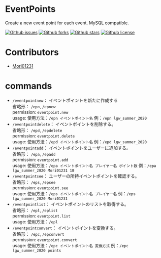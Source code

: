 # EventPoints

Create a new event point for each event. MySQL compatible.

[![Github issues](https://img.shields.io/github/issues/Mori01231/EventPoints)](https://github.com/Mori01231/EventPoints/issues)
[![Github forks](https://img.shields.io/github/forks/Mori01231/EventPoints)](https://github.com/Mori01231/EventPoints/network/members)
[![Github stars](https://img.shields.io/github/stars/Mori01231/EventPoints)](https://github.com/Mori01231/EventPoints/stargazers)
[![Github license](https://img.shields.io/github/license/Mori01231/EventPoints)](https://github.com/Mori01231/EventPoints/)

# Contributors
- [Mori01231](https://github.com/Mori01231)

# commands
- ``/eventpointnew``： イベントポイントを新たに作成する  
    省略形： ``/epn``, ``/epnew``  
    permission: ``eventpoint.new``  
    usage: 使用方法：``/epn イベントポイント名`` 例：``/epn lgw_summer_2020``
- ``/eventpointdelete``： イベントポイントを削除する。  
    省略形： ``/epd``, ``/epdelete``  
    permission: ``eventpoint.delete``  
    usage: 使用方法：``/epd イベントポイント名`` 例：``/epd lgw_summer_2020``
- ``/eventpointadd``： イベントポイントをユーザーに追加する。  
    省略形： ``/epa``, ``/epadd``  
    permission: ``eventpoint.add``  
    usage: 使用方法：``/epa イベントポイント名 プレイヤー名 ポイント数`` 例：``/epa lgw_summer_2020 Mori01231 10``
- ``/eventpointsee``： ユーザーの所持イベントポイントを確認する。  
    省略形： ``/eps``, ``/epsee``  
    permission: ``eventpoint.see``  
    usage: 使用方法：``/eps イベントポイント名 プレイヤー名`` 例：``/eps lgw_summer_2020 Mori01231``
- ``/eventpointlist``： イベントポイントのリストを取得する。  
    省略形： ``/epl``, ``/eplist``  
    permission: ``eventpoint.list``  
    usage: 使用方法：``/epl``
- ``/eventpointconvert``： イベントポイントを変換する。  
    省略形： ``/epc``, ``/epconvert``  
    permission: ``eventpoint.convert``  
    usage: 使用方法：``/epc イベントポイント名 変換方式`` 例：``/epc lgw_summer_2020 points``
